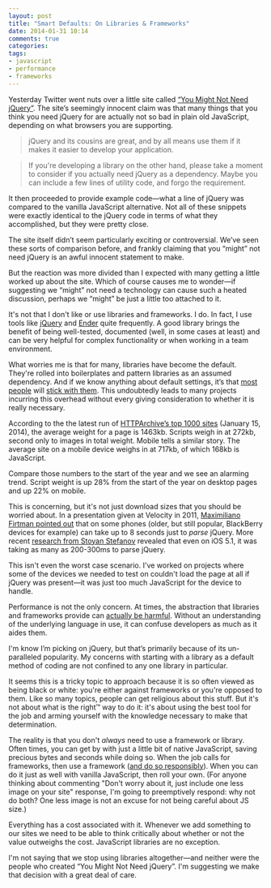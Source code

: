 ```yaml
---
layout: post
title: "Smart Defaults: On Libraries & Frameworks"
date: 2014-01-31 10:14
comments: true
categories: 
tags: 
- javascript
- performance
- frameworks
---
```

Yesterday Twitter went nuts over a little site called [“You Might Not Need jQuery”](http://youmightnotneedjquery.com). The site’s seemingly innocent claim was that many things that you think you need jQuery for are actually not so bad in plain old JavaScript, depending on what browsers you are supporting.

> jQuery and its cousins are great, and by all means use them if it makes it easier to develop your application.

> If you're developing a library on the other hand, please take a moment to consider if you actually need jQuery as a dependency. Maybe you can include a few lines of utility code, and forgo the requirement.

It then proceeded to provide example code—what a line of jQuery was compared to the vanilla JavaScript alternative. Not all of these snippets were exactly identical to the jQuery code in terms of what they accomplished, but they were pretty close.

The site itself didn’t seem particularly exciting or controversial. We’ve seen these sorts of comparison before, and frankly claiming that you “might” not need jQuery is an awful innocent statement to make.

But the reaction was more divided than I expected with many getting a little worked up about the site. Which of course causes me to wonder—if suggesting we “might” not need a technology can cause such a heated discussion, perhaps we “might” be just a little too attached to it.

It's not that I don't like or use libraries and frameworks. I do. In fact, I use tools like [jQuery](http://jquery.com/) and [Ender](http://ender.no.de/) quite frequently. A good library brings the benefit of being well-tested, documented (well, in some cases at least) and can be very helpful for complex functionality or when working in a team environment.

What worries me is that for many, libraries have become the default. They're rolled into boilerplates and pattern libraries as an assumed dependency. And if we know anything about default settings, it’s that [most people](http://www.uie.com/brainsparks/2011/09/14/do-users-change-their-settings/) will [stick with them](http://www.dangoldstein.com/papers/DefaultsScience.pdf). This undoubtedly leads to many projects incurring this overhead without every giving consideration to whether it is really necessary.

According to the the latest run of [HTTPArchive’s top 1000 sites](http://httparchive.org/interesting.php) (January 15, 2014), the average weight for a page is 1463kb. Scripts weigh in at 272kb, second only to images in total weight. Mobile tells a similar story. The average site on a mobile device weighs in at 717kb, of which 168kb is JavaScript.

Compare those numbers to the start of the year and we see an alarming trend. Script weight is up 28% from the start of the year on desktop pages and up 22% on mobile.

This is concerning, but it's not just download sizes that you should be worried about. In a presentation given at Velocity in 2011, [Maximiliano Firtman pointed out](http://www.slideshare.net/firt/mobile-web-html5-performance-optimization/95) that on some phones (older, but still popular, BlackBerry devices for example) can take up to 8 seconds just to *parse* jQuery. More recent [research from Stoyan Stefanov](http://jsperf.com/zepto-jq-eval) revealed that even on iOS 5.1, it was taking as many as 200-300ms to parse jQuery.

This isn't even the worst case scenario. I've worked on projects where some of the devices we needed to test on couldn't load the page at all if jQuery was present—it was just too much JavaScript for the device to handle. 

Performance is not the only concern. At times, the abstraction that libraries and frameworks provide can [actually be harmful](https://twitter.com/angustweets/status/417774296274976768). Without an understanding of the underlying language in use, it can confuse developers as much as it aides them.

I'm know I’m picking on jQuery, but that’s primarily because of its un-paralleled popularity. My concerns with starting with a library as a default method of coding are not confined to any one library in particular.

It seems this is a tricky topic to approach because it is so often viewed as being black or white: you're either against frameworks or you're opposed to them. Like so many topics, people can get religious about this stuff. But it's not about what is the right&trade; way to do it: it's about using the best tool for the job and arming yourself with the knowledge necessary to make that determination.

The reality is that you don't *always* need to use a framework or library. Often times, you can get by with just a little bit of native JavaScript, saving precious bytes and seconds while doing so. When the job calls for frameworks, then use a framework ([and do so responsibly](https://github.com/jquery/jquery#modules)). When you can do it just as well with vanilla JavaScript, then roll your own. (For anyone thinking about commenting "Don't worry about it, just include one less image on your site" response, I'm going to preemptively respond: why not do both? One less image is not an excuse for not being careful about JS size.)

Everything has a cost associated with it. Whenever we add something to our sites we need to be able to think critically about whether or not the value outweighs the cost. JavaScript libraries are no exception.

I'm not saying that we stop using libraries altogether—and neither were the people who created “You Might Not Need jQuery”. I'm suggesting we make that decision with a great deal of care. 